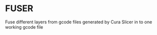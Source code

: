 # FUSER
Fuse different layers from gcode files generated by Cura Slicer in to one working gcode file
